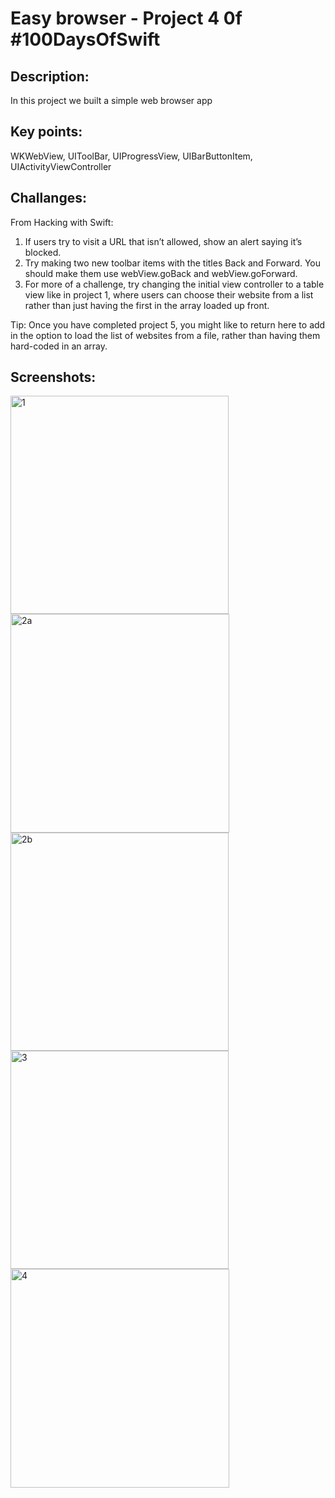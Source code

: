 # Easy browser - Project 4 0f #100DaysOfSwift

## Description:
In this project we built a simple web browser app

## Key points:
WKWebView, UIToolBar, UIProgressView, UIBarButtonItem, UIActivityViewController

## Challanges:
From Hacking with Swift:

1. If users try to visit a URL that isn’t allowed, show an alert saying it’s blocked.
2. Try making two new toolbar items with the titles Back and Forward. You should make them use webView.goBack and webView.goForward.
3. For more of a challenge, try changing the initial view controller to a table view like in project 1, where users can choose their website from a list rather than just having the first in the array loaded up front.

Tip: Once you have completed project 5, you might like to return here to add in the option to load the list of websites from a file, rather than having them hard-coded in an array.


## Screenshots:

<img width="349" alt="1" src="https://github.com/AleksandraSRB/100DaysOfSwift/assets/94380380/c15c88e8-de7e-4ce7-8a12-ed378aa46702">

<img width="350" alt="2a" src="https://github.com/AleksandraSRB/100DaysOfSwift/assets/94380380/b5655b52-99de-4b8c-9a65-0f4fc800fc4b">

<img width="349" alt="2b" src="https://github.com/AleksandraSRB/100DaysOfSwift/assets/94380380/b959bf5c-d1b8-42fd-bf23-0b4d710f67f6">

<img width="349" alt="3" src="https://github.com/AleksandraSRB/100DaysOfSwift/assets/94380380/655f47a2-719b-4ef3-a697-2116d9d5ce6c">

<img width="350" alt="4" src="https://github.com/AleksandraSRB/100DaysOfSwift/assets/94380380/4a13aed8-529f-4e83-854a-276f63add8c2">



